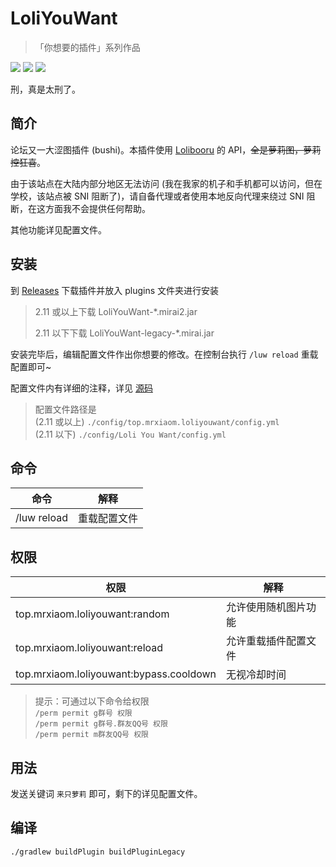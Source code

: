 # LoliYouWant

> 「你想要的插件」系列作品

[![](https://shields.io/github/downloads/MrXiaoM/LoliYouWant/total)](https://github.com/MrXiaoM/WifeYouWant/releases) [![](https://img.shields.io/badge/mirai--console-2.11-blue)](https://github.com/mamoe/mirai) [![](https://img.shields.io/badge/MiraiForum-post-yellow)](https://mirai.mamoe.net/topic/1515)

刑，真是太刑了。

## 简介

论坛又一大涩图插件 (bushi)。本插件使用 [Lolibooru](https://lolibooru.moe) 的 API，~~全是萝莉图，萝莉控狂喜~~。

由于该站点在大陆内部分地区无法访问 (我在我家的机子和手机都可以访问，但在学校，该站点被 SNI 阻断了)，请自备代理或者使用本地反向代理来绕过 SNI 阻断，在这方面我不会提供任何帮助。

其他功能详见配置文件。

## 安装

到 [Releases](https://github.com/MrXiaoM/LoliYouWant/releases) 下载插件并放入 plugins 文件夹进行安装

> 2.11 或以上下载 LoliYouWant-*.mirai2.jar
>
> 2.11 以下下载 LoliYouWant-legacy-*.mirai.jar

安装完毕后，编辑配置文件作出你想要的修改。在控制台执行 `/luw reload` 重载配置即可~

配置文件内有详细的注释，详见 [源码](src/main/kotlin/LoliConfig.kt)  
> 配置文件路径是  
> (2.11 或以上) `./config/top.mrxiaom.loliyouwant/config.yml`  
> (2.11 以下) `./config/Loli You Want/config.yml`
>

## 命令

| 命令          | 解释     |
|-------------|--------|
| /luw reload | 重载配置文件 |

## 权限
| 权限                                      | 解释         |
|-----------------------------------------|------------|
| top.mrxiaom.loliyouwant:random          | 允许使用随机图片功能 |
| top.mrxiaom.loliyouwant:reload          | 允许重载插件配置文件 |
| top.mrxiaom.loliyouwant:bypass.cooldown | 无视冷却时间     |

> 提示：可通过以下命令给权限  
> `/perm permit g群号 权限`  
> `/perm permit g群号.群友QQ号 权限`  
> `/perm permit m群友QQ号 权限`

## 用法

发送关键词 `来只萝莉` 即可，剩下的详见配置文件。

## 编译

```
./gradlew buildPlugin buildPluginLegacy
```
